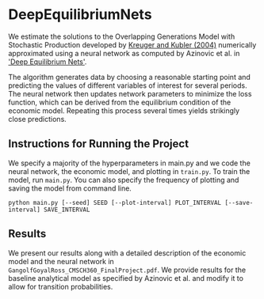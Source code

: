 # DeepEquilibriumNets

We estimate the solutions to the Overlapping Generations Model with Stochastic Production developed by [Kreuger and Kubler (2004)](https://doi.org/10.1016/S0165-1889(03)00111-8)
numerically approximated using a neural network as computed by Azinovic et al. in ['Deep Equilibrium Nets'](https://onlinelibrary.wiley.com/doi/epdf/10.1111/iere.12575). 

The algorithm generates data by choosing a reasonable starting point and predicting the values of different variables of interest for several periods. The neural network then
updates network parameters to minimize the loss function, which can be derived from the equilibrium condition of the economic model. Repeating this process several times yields
strikingly close predictions. 

## Instructions for Running the Project
We specify a majority of the hyperparameters in main.py and we code the neural network, the economic model, and plotting in `train.py`. To train the model, run `main.py`. You can also specify the frequency of plotting and saving the model from command line. 

```
python main.py [--seed] SEED [--plot-interval] PLOT_INTERVAL [--save-interval] SAVE_INTERVAL
```

## Results
We present our results along with a detailed description of the economic model and the neural network in `GangolfGoyalRoss_CMSCH360_FinalProject.pdf`. We provide results for the baseline analytical model as specified by Azinovic et al. and modify it to allow for transition probabilities. 

